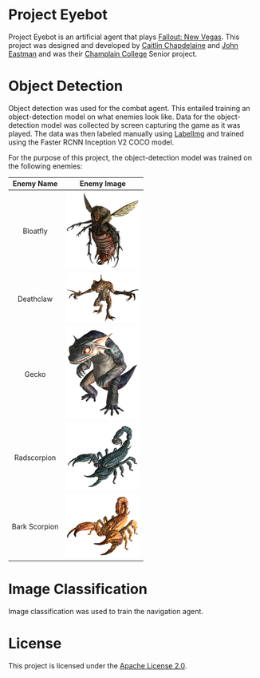 # Project Eyebot
Project Eyebot is an artificial agent that plays [Fallout: New Vegas](https://fallout.fandom.com/wiki/Fallout:_New_Vegas). This project was designed and developed by [Caitlin Chapdelaine](https://www.linkedin.com/in/caitlin-chapdelaine-5a625516b/) and [John Eastman](https://www.linkedin.com/in/john-eastman-80a352136/) and was their [Champlain College](https://www.champlain.edu/) Senior project.

# Object Detection
Object detection was used for the combat agent. This entailed training an object-detection model on what enemies look like. Data for the object-detection model was collected by screen capturing the game as it was played. The data was then labeled manually using [LabelImg](https://github.com/tzutalin/labelImg) and trained using the Faster RCNN Inception V2 COCO model. 

For the purpose of this project, the object-detection model was trained on the following enemies:

| Enemy Name | Enemy Image |
|:----------:|:-----------:|
| Bloatfly   | ![Bloatfly](https://github.com/johneastman/Project-Eyebot/blob/master/images/enemies/Bloatfly.png) |
| Deathclaw  | ![Deathclaw](https://github.com/johneastman/Project-Eyebot/blob/master/images/enemies/Deathclaw.png) |
| Gecko      | ![Gecko](https://github.com/johneastman/Project-Eyebot/blob/master/images/enemies/Gecko.png) |
| Radscorpion | ![Radscorpion](https://github.com/johneastman/Project-Eyebot/blob/master/images/enemies/Radscorpion.png) |
| Bark Scorpion | ![Bark Scorpion](https://github.com/johneastman/Project-Eyebot/blob/master/images/enemies/Scorpion.png) |


# Image Classification
Image classification was used to train the navigation agent.

# License
This project is licensed under the [Apache License 2.0](https://github.com/johneastman/Project-Eyebot/blob/master/LICENSE).

